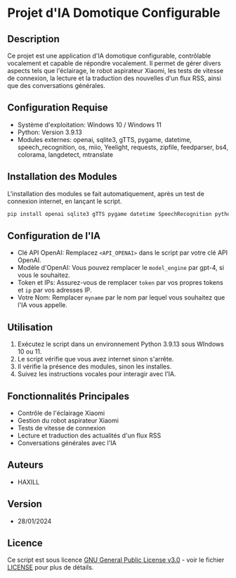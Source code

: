 # Projet d'IA Domotique Configurable

## Description
Ce projet est une application d'IA domotique configurable, contrôlable vocalement et capable de répondre vocalement. Il permet de gérer divers aspects tels que l'éclairage, le robot aspirateur Xiaomi, les tests de vitesse de connexion, la lecture et la traduction des nouvelles d'un flux RSS, ainsi que des conversations générales.

## Configuration Requise
- Système d'exploitation: Windows 10 / Windows 11
- Python: Version 3.9.13
- Modules externes: openai, sqlite3, gTTS, pygame, datetime, speech_recognition, os, miio, Yeelight, requests, zipfile, feedparser, bs4, colorama, langdetect, mtranslate

## Installation des Modules
L'installation des modules se fait automatiquement, après un test de connexion internet, en lançant le script.
```bash
pip install openai sqlite3 gTTS pygame datetime SpeechRecognition python-miio Yeelight requests zipfile feedparser beautifulsoup4 colorama langdetect mtranslate
```

## Configuration de l'IA
- Clé API OpenAI: Remplacez `<API_OPENAI>` dans le script par votre clé API OpenAI.
- Modèle d'OpenAI: Vous pouvez remplacer le `model_engine` par gpt-4, si vous le souhaitez.
- Token et IPs: Assurez-vous de remplacer `token` par vos propres tokens et `ip` par vos adresses IP.
- Votre Nom: Remplacer `myname` par le nom par lequel vous souhaitez que l'IA vous appelle.

## Utilisation
1. Exécutez le script dans un environnement Python 3.9.13 sous WIndows 10 ou 11.
2. Le script vérifie que vous avez internet sinon s'arrête.
3. Il vérifie la présence des modules, sinon les installes.
4. Suivez les instructions vocales pour interagir avec l'IA.

## Fonctionnalités Principales
- Contrôle de l'éclairage Xiaomi
- Gestion du robot aspirateur Xiaomi
- Tests de vitesse de connexion
- Lecture et traduction des actualités d'un flux RSS
- Conversations générales avec l'IA

## Auteurs
- HAXILL

## Version
- 28/01/2024

## Licence
Ce script est sous licence [GNU General Public License v3.0](https://www.gnu.org/licenses/gpl-3.0.html) - voir le fichier [LICENSE](https://github.com/Haxill/iris-project-domotic/blob/main/LICENSE) pour plus de détails.
